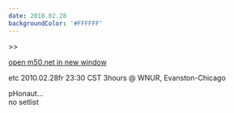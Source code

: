 ```yaml
---
date: 2010.02.28
backgroundColor: '#FFFFFF'
---
```


\>>

[open m50.net in new window  
](http://m50.net/)  

etc 2010.02.28fr 23:30 CST 3hours @ WNUR, Evanston-Chicago  


pHonaut...  
no setlist